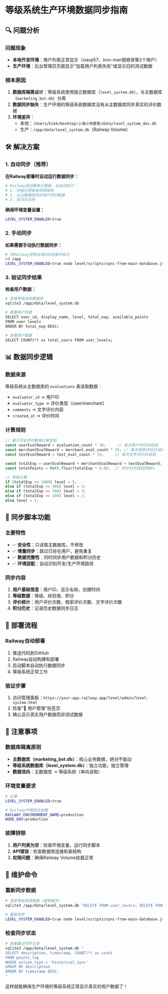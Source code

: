 # 等级系统生产环境数据同步指南

## 🔍 问题分析

### 问题现象
- **本地开发环境**：用户列表正常显示（xiaoji57、Iron-man钢铁侠等2个用户）
- **生产环境**：后台管理员页面显示"加载用户列表失败"或显示旧的测试数据

### 根本原因
1. **数据库隔离设计**：等级系统使用独立数据库（`level_system.db`），与主数据库（`marketing_bot.db`）分离
2. **数据同步缺失**：生产环境的等级系统数据库没有从主数据库同步真实的评价数据
3. **环境差异**：
   - 本地：`/Users/kikk/Desktop/上海小鸡管家/data/level_system_dev.db`
   - 生产：`/app/data/level_system.db`（Railway Volume）

## 🛠️ 解决方案

### 1. 自动同步（推荐）

**在Railway部署时自动运行数据同步：**

```bash
# Railway启动脚本已更新，会自动执行：
# 1. 初始化等级系统表结构
# 2. 从主数据库同步用户评价数据
# 3. 启动主应用
```

**确保环境变量设置：**
```bash
LEVEL_SYSTEM_ENABLED=true
```

### 2. 手动同步

**如果需要手动执行数据同步：**

```bash
# 在Railway控制台或SSH连接中执行
cd /app
LEVEL_SYSTEM_ENABLED=true node level/scripts/sync-from-main-database.js
```

### 3. 验证同步结果

**检查用户数据：**
```bash
# 连接等级系统数据库
sqlite3 /app/data/level_system.db

# 查看用户列表
SELECT user_id, display_name, level, total_exp, available_points 
FROM user_levels 
ORDER BY total_exp DESC;

# 查看用户数量
SELECT COUNT(*) as total_users FROM user_levels;
```

## 📊 数据同步逻辑

### 数据来源
等级系统从主数据库的 `evaluations` 表读取数据：
- `evaluator_id` → 用户ID
- `evaluator_type` → 评价类型（user/merchant）
- `comments` → 文字评价内容
- `created_at` → 评价时间

### 计算规则
```javascript
// 基于历史评价数据计算奖励
const userEvalReward = evaluation_count * 30;     // 每次用户评价30经验
const merchantEvalReward = merchant_eval_count * 25; // 每次商家评价25经验  
const textEvalReward = text_eval_count * 15;     // 每次文字评价15经验

const totalExp = userEvalReward + merchantEvalReward + textEvalReward;
const totalPoints = Math.floor(totalExp * 0.8);  // 积分约为经验的80%

// 等级计算
if (totalExp >= 1000) level = 5;
else if (totalExp >= 500) level = 4;
else if (totalExp >= 200) level = 3;
else if (totalExp >= 100) level = 2;
else level = 1;
```

## 🔄 同步脚本功能

### 主要特性
- ✅ **安全性**：只读取主数据库，不修改
- ✅ **增量同步**：跳过已存在用户，避免重复
- ✅ **数据完整性**：同时同步用户数据和积分历史
- ✅ **环境适配**：自动识别开发/生产环境路径

### 同步内容
1. **用户基础信息**：用户ID、显示名称、创建时间
2. **等级数据**：等级、经验值、积分
3. **评价统计**：用户评价次数、商家评价次数、文字评价次数
4. **积分历史**：记录历史数据同步日志

## 🚀 部署流程

### Railway自动部署
1. 推送代码到GitHub
2. Railway自动构建和部署
3. 启动脚本自动执行数据同步
4. 等级系统正常工作

### 验证步骤
1. 访问管理面板：`https://your-app.railway.app/level/admin/level-system.html`
2. 检查"👥 用户管理"标签页
3. 确认显示真实用户数据而非测试数据

## 📝 注意事项

### 数据库隔离原则
- **主数据库（marketing_bot.db）**：核心业务数据，绝对不能动
- **等级系统数据库（level_system.db）**：独立功能，独立管理
- **数据流向**：主数据库 → 等级系统（单向读取）

### 环境变量要求
```bash
# 必需
LEVEL_SYSTEM_ENABLED=true

# Railway环境自动设置
RAILWAY_ENVIRONMENT_NAME=production
NODE_ENV=production
```

### 故障排除
1. **用户列表为空**：检查环境变量，运行同步脚本
2. **API错误**：检查数据库连接和表结构
3. **权限问题**：确保Railway Volume挂载正常

## 🔧 维护命令

### 重新同步数据
```bash
# 清空等级系统数据（谨慎操作）
sqlite3 /app/data/level_system.db "DELETE FROM user_levels; DELETE FROM points_log;"

# 重新同步
LEVEL_SYSTEM_ENABLED=true node level/scripts/sync-from-main-database.js
```

### 检查同步状态
```bash
# 查看最近同步记录
sqlite3 /app/data/level_system.db "
SELECT description, timestamp, COUNT(*) as count 
FROM points_log 
WHERE action_type = 'historical_sync' 
GROUP BY description 
ORDER BY timestamp DESC;
"
```

这样就能确保生产环境的等级系统正常显示真实的用户数据了！ 